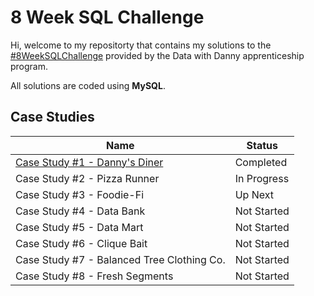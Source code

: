 # 8 Week SQL Challenge
Hi, welcome to my repositorty that contains my solutions to the [#8WeekSQLChallenge](https://8weeksqlchallenge.com/) provided by the Data with Danny apprenticeship program.

All solutions are coded using **MySQL**.

## Case Studies
| Name                                                                                                                                     | Status      |
|------------------------------------------------------------------------------------------------------------------------------------------|-------------|
| [Case Study #1 - Danny's Diner](https://github.com/valguerrero/8-week-sql-challenge/tree/main/Case%20Study%20%231%20-%20Danny's%20Diner) | Completed   |
| Case Study #2 - Pizza Runner                                                                                                             | In Progress |
| Case Study #3 - Foodie-Fi                                                                                                                | Up Next     |
| Case Study #4 - Data Bank                                                                                                                | Not Started |
| Case Study #5 - Data Mart                                                                                                                | Not Started |
| Case Study #6 - Clique Bait                                                                                                              | Not Started |
| Case Study #7 - Balanced Tree Clothing Co.                                                                                               | Not Started |
| Case Study #8 - Fresh Segments                                                                                                           | Not Started |


